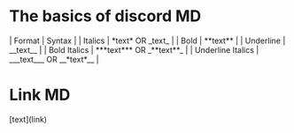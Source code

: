# The basics of discord MD
| Format | Syntax |
| Italics | *text\* OR _text\_ |
| Bold | **text\*\* |
| Underline | __text\_\_ |
| Bold Italics | ***text\*\*\* OR _\*\*text\*\*\_ |
| Underline Italics | ___text\_\_\_ OR __*text\*\_\_ |
# Link MD
\[text]\(link)
